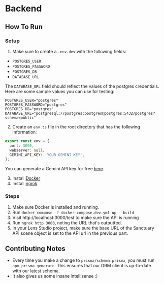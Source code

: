 # Backend

## How To Run

### Setup

1. Make sure to create a `.env.dev` with the following fields:

- `POSTGRES_USER`
- `POSTGRES_PASSWORD`
- `POSTGRES_DB`
- `DATABASE_URL`

The `DATABASE_URL` field should reflect the values of the postgres credentials. Here are some sample values you can use for testing:

```
POSTGRES_USER="postgres"
POSTGRES_PASSWORD="postgres"
POSTGRES_DB="postgres"
DATABASE_URL="postgresql://postgres:postgres@postgres:5432/postgres?schema=public"
```

2. Create an `env.ts` file in the root directory that has the following information:

```typescript
export const env = {
  port: 3000,
  webserver: null,
  GEMINI_API_KEY: 'YOUR GEMINI KEY',
};
```

You can generate a Gemini API key for free [here](https://ai.google.dev/gemini-api/docs/api-key).

3. Install [Docker](https://www.docker.com/)
4. Install [ngrok](https://www.npmjs.com/package/ngrok#global-install)

### Steps

1. Make sure Docker is installed and running.
2. Run `docker compose -f docker-compose.dev.yml up --build`
3. Visit http://localhost:3000/test to make sure the API is running
4. Run `ngrok http 3000`, noting the URL that's outputted.
5. In your Lens Studio project, make sure the base URL of the Sanctuary API scene object is set to the API url in the previous part.

## Contributing Notes

- Every time you make a change to `prisma/schema.prisma`, you must run `npx prisma generate`. This ensures that our ORM client is up-to-date with our latest schema.
- It also gives us some insane intellisense :)
